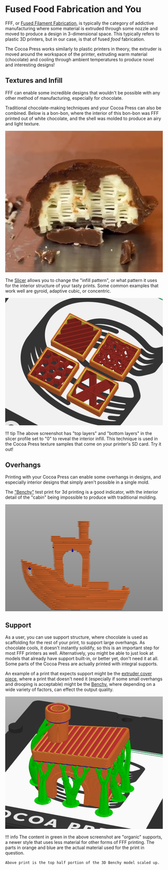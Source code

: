 # Fused Food Fabrication and You

FFF, or [Fused Filament Fabrication](https://en.wikipedia.org/wiki/Fused_filament_fabrication), is typically the category of addictive manufacturing where some material is extruded through some nozzle and moved to produce a design in 3-dimensional space.  This typically refers to plastic 3D printers, but in our case, is that of fused *food* fabrication.

<!-- TODO Add gif of printer in motion / cut webm of printer working -->

The Cocoa Press works similarly to plastic printers in theory, the extruder is moved around the workspace of the printer, extruding warm material (chocolate) and cooling through ambient temperatures to produce novel and interesting designs!

## Textures and Infill

FFF can enable some incredible designs that wouldn't be possible with any other method of manufacturing, especially for chocolate. 

Traditional chocolate-making techniques and your Cocoa Press can also be combined.  Below is a bon-bon, where the interior of this bon-bon was FFF printed out of white chocolate, and the shell was molded to produce an airy and light texture.

![](../img/101/lattice_covered.png)

The [Slicer](./index.md#the-slicer) allows you to change the "infill pattern", or what pattern it uses for the interior structure of your tasty prints.  Some common examples that work well are gyroid, adaptive cubic, or concentric.  

![](../img/101/slicer-texture-samples.jpg)

!!! tip
    The above screenshot has "top layers" and "bottom layers" in the slicer profile set to "0" to reveal the interior infill.  This technique is used in the Cocoa Press texture samples that come on your printer's SD card.  Try it out!

## Overhangs

Printing with your Cocoa Press can enable some overhangs in designs, and especially interior designs that simply aren't possible in a single mold.

The ["Benchy"](https://www.3dbenchy.com/) test print for 3d printing is a good indicator, with the interior detail of the "cabin" being impossible to produce with traditional molding.

![](../img/101/benchy_overhang.png)

## Support

As a user, you can use support structure, where chocolate is used as scaffolding for the rest of your print, to support large overhangs.  As chocolate cools, it doesn't instantly solidify, so this is an important step for most FFF printers as well.  Alternatively, you might be able to just look at models that already have support built-in, or better yet, don't need it at all.  Some parts of the Cocoa Press are actually printed with integral supports.

An example of a print that expects support might be the [extruder cover piece](https://github.com/CocoaPress/PrintedParts/blob/main/STLs/XY%20Gantry/X%20Gantry/Extruder/extruder_shell_front.stl), where a print that doesn't need it (especially if some small overhangs and drooping is acceptable) might be the [Benchy](https://www.3dbenchy.com/), where depending on a wide variety of factors, can effect the output quality.

![](../img/101/benchy_supports.png)

!!! info
    The content in green in the above screenshot are "organic" supports, a newer style that uses less material for other forms of FFF printing. The parts in orange and blue are the actual material used for the print in question.

    Above print is the top half portion of the 3D Benchy model scaled up.